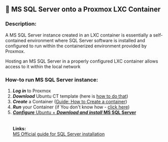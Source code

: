 ## 💾 MS SQL Server onto a Proxmox LXC Container

### **Description**: 
<div>A MS SQL Server instance created in an LXC container is essentially a self-contained environment where SQL Server software is installed and configured to run within the containerized environment provided by Proxmox.

Hosting an MS SQL Server in a properly configured LXC container allows access to it within the local network
</div>

### **How-to run MS SQL Server instance:**<br>
1.  ***Log in*** to Proxmox<br>
2.  ***Download*** Ubuntu CT template (here is [how to do that](/Guides/Download%20CT%20Templates.md))<br>
3.  ***Create*** a Container ([Guide: How to Create a container](Create%20Container%20-%20Ubuntu%20Template.md))<br>
4.  ***Run*** your Container (if You don't know how - [click here](/Guides/How%20to%20Run%20a%20Container.md))<br>
5.  [***Configure***  Ubuntu + ***Download and install*** **MS SQL Server**](Setup%20Ubuntu%20installation%20MS%20SQL%20Server.md)<br>
<br></br>
**Links:**<br>
[MS Official guide for SQL Server installation ](https://learn.microsoft.com/en-us/sql/linux/quickstart-install-connect-ubuntu?view=sql-server-ver16&tabs=ubuntu2204)
